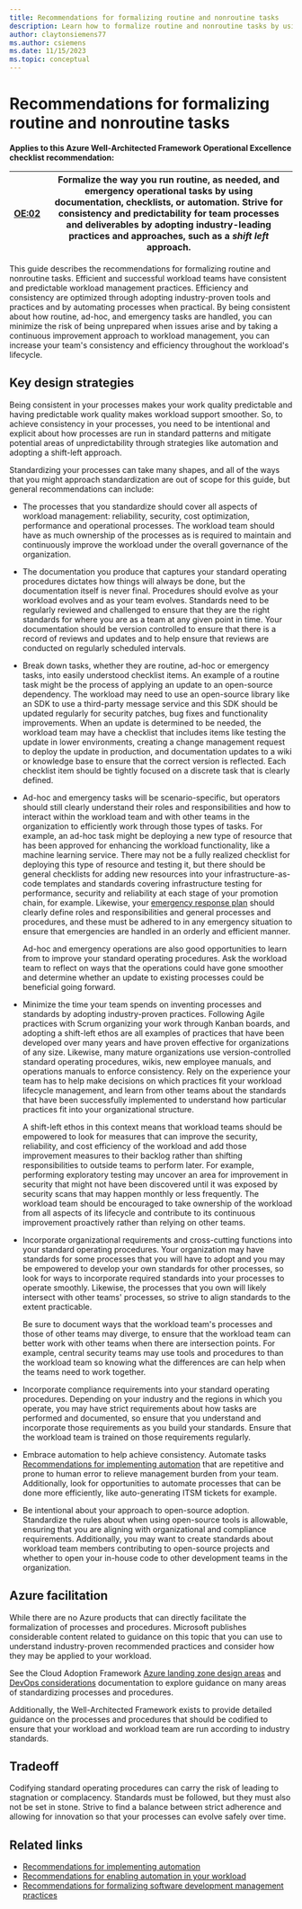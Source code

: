 ```yaml
---
title: Recommendations for formalizing routine and nonroutine tasks
description: Learn how to formalize routine and nonroutine tasks by using documentation, checklists, or automation.
author: claytonsiemens77
ms.author: csiemens
ms.date: 11/15/2023
ms.topic: conceptual
---
```


# Recommendations for formalizing routine and nonroutine tasks

**Applies to this Azure Well-Architected Framework Operational Excellence checklist recommendation:** 

|[OE:02](checklist.md)| Formalize the way you run routine, as needed, and emergency operational tasks by using documentation, checklists, or automation. Strive for consistency and predictability for team processes and deliverables by adopting industry-leading practices and approaches, such as a *shift left* approach. | 
|---|---| 

This guide describes the recommendations for formalizing routine and nonroutine tasks. Efficient and successful workload teams have consistent and predictable workload management practices. Efficiency and consistency are optimized through adopting industry-proven tools and practices and by automating processes when practical. By being consistent about how routine, ad-hoc, and emergency tasks are handled, you can minimize the risk of being unprepared when issues arise and by taking a continuous improvement approach to workload management, you can increase your team's consistency and efficiency throughout the workload's lifecycle.

## Key design strategies

Being consistent in your processes makes your work quality predictable and having predictable work quality makes workload support smoother. So, to achieve consistency in your processes, you need to be intentional and explicit about how processes are run in standard patterns and mitigate potential areas of unpredictability through strategies like automation and adopting a shift-left approach.

Standardizing your processes can take many shapes, and all of the ways that you might approach standardization are out of scope for this guide, but general recommendations can include:

-   The processes that you standardize should cover all aspects of workload management: reliability, security, cost optimization, performance and operational processes. The workload team should have as much ownership of the processes as is required to maintain and continuously improve the workload under the overall governance of the organization.

-   The documentation you produce that captures your standard operating procedures dictates how things will always be done, but the documentation itself is never final. Procedures should evolve as your workload evolves and as your team evolves. Standards need to be regularly reviewed and challenged to ensure that they are the right standards for where you are as a team at any given point in time. Your documentation should be version controlled to ensure that there is a record of reviews and updates and to help ensure that reviews are conducted on regularly scheduled intervals.

-   Break down tasks, whether they are routine, ad-hoc or emergency tasks, into easily understood checklist items. An example of a routine task might be the process of applying an update to an open-source dependency. The workload may need to use an open-source library like an SDK to use a third-party message service and this SDK should be updated regularly for security patches, bug fixes and functionality improvements. When an update is determined to be needed, the workload team may have a checklist that includes items like testing the update in lower environments, creating a change management request to deploy the update in production, and documentation updates to a wiki or knowledge base to ensure that the correct version is reflected. Each checklist item should be tightly focused on a discrete task that is clearly defined.

-   Ad-hoc and emergency tasks will be scenario-specific, but operators should still clearly understand their roles and responsibilities and how to interact within the workload team and with other teams in the organization to efficiently work through those types of tasks. For example, an ad-hoc task might be deploying a new type of resource that has been approved for enhancing the workload functionality, like a machine learning service. There may not be a fully realized checklist for deploying this type of resource and testing it, but there should be general checklists for adding new resources into your infrastructure-as-code templates and standards covering infrastructure testing for performance, security and reliability at each stage of your promotion chain, for example. Likewise, your [emergency response plan](emergency-response.md) should clearly define roles and responsibilities and general processes and procedures, and these must be adhered to in any emergency situation to ensure that emergencies are handled in an orderly and efficient manner.

    Ad-hoc and emergency operations are also good opportunities to learn from to improve your standard operating procedures. Ask the workload team to reflect on ways that the operations could have gone smoother and determine whether an update to existing processes could be beneficial going forward.

-   Minimize the time your team spends on inventing processes and standards by adopting industry-proven practices. Following Agile practices with Scrum organizing your work through Kanban boards, and adopting a shift-left ethos are all examples of practices that have been developed over many years and have proven effective for organizations of any size. Likewise, many mature organizations use version-controlled standard operating procedures, wikis, new employee manuals, and operations manuals to enforce consistency. Rely on the experience your team has to help make decisions on which practices fit your workload lifecycle management, and learn from other teams about the standards that have been successfully implemented to understand how particular practices fit into your organizational structure.

    A shift-left ethos in this context means that workload teams should be empowered to look for measures that can improve the security, reliability, and cost efficiency of the workload and add those improvement measures to their backlog rather than shifting responsibilities to outside teams to perform later. For example, performing exploratory testing may uncover an area for improvement in security that might not have been discovered until it was exposed by security scans that may happen monthly or less frequently. The workload team should be encouraged to take ownership of the workload from all aspects of its lifecycle and contribute to its continuous improvement proactively rather than relying on other teams.

-   Incorporate organizational requirements and cross-cutting functions into your standard operating procedures. Your organization may have standards for some processes that you will have to adopt and you may be empowered to develop your own standards for other processes, so look for ways to incorporate required standards into your processes to operate smoothly. Likewise, the processes that you own will likely intersect with other teams' processes, so strive to align standards to the extent practicable.

    Be sure to document ways that the workload team's processes and those of other teams may diverge, to ensure that the workload team can better work with other teams when there are intersection points. For example, central security teams may use tools and procedures to than the workload team so knowing what the differences are can help when the teams need to work together.

-   Incorporate compliance requirements into your standard operating procedures. Depending on your industry and the regions in which you operate, you may have strict requirements about how tasks are performed and documented, so ensure that you understand and incorporate those requirements as you build your standards. Ensure that the workload team is trained on those requirements regularly.

-   Embrace automation to help achieve consistency. Automate tasks [Recommendations for implementing automation](automate-tasks.md) that are repetitive and prone to human error to relieve management burden from your team. Additionally, look for opportunities to automate processes that can be done more efficiently, like auto-generating ITSM tickets for example.

-   Be intentional about your approach to open-source adoption. Standardize the rules about when using open-source tools is allowable, ensuring that you are aligning with organizational and compliance requirements. Additionally, you may want to create standards about workload team members contributing to open-source projects and whether to open your in-house code to other development teams in the organization.

## Azure facilitation

While there are no Azure products that can directly facilitate the formalization of processes and procedures. Microsoft publishes considerable content related to guidance on this topic that you can use to understand industry-proven recommended practices and consider how they may be applied to your workload.

See the Cloud Adoption Framework [Azure landing zone design areas](/azure/cloud-adoption-framework/ready/landing-zone/design-areas) and [DevOps considerations](/azure/cloud-adoption-framework/ready/considerations/devops-principles-and-practices) documentation to explore guidance on many areas of standardizing processes and procedures.

Additionally, the Well-Architected Framework exists to provide detailed guidance on the processes and procedures that should be codified to ensure that your workload and workload team are run according to industry standards.

## Tradeoff

Codifying standard operating procedures can carry the risk of leading to stagnation or complacency. Standards must be followed, but they must also not be set in stone. Strive to find a balance between strict adherence and allowing for innovation so that your processes can evolve safely over time.

## Related links

- [Recommendations for implementing automation](automate-tasks.md)
- [Recommendations for enabling automation in your workload](enable-automation.md)
- [Recommendations for formalizing software development management practices](formalize-development-practices.md)
